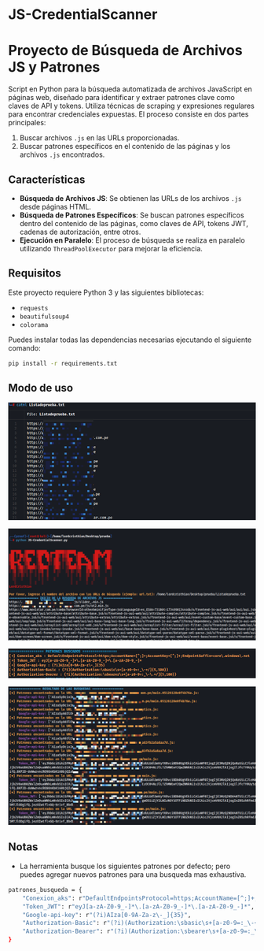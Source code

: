 # JS-CredentialScanner
# Proyecto de Búsqueda de Archivos JS y Patrones

Script en Python para la búsqueda automatizada de archivos JavaScript en páginas web, diseñado para identificar y extraer patrones clave como claves de API y tokens. Utiliza técnicas de scraping y expresiones regulares para encontrar credenciales expuestas. El proceso consiste en dos partes principales:
1. Buscar archivos `.js` en las URLs proporcionadas.
2. Buscar patrones específicos en el contenido de las páginas y los archivos `.js` encontrados.

## Características

- **Búsqueda de Archivos JS**: Se obtienen las URLs de los archivos `.js` desde páginas HTML.
- **Búsqueda de Patrones Específicos**: Se buscan patrones específicos dentro del contenido de las páginas, como claves de API, tokens JWT, cadenas de autorización, entre otros.
- **Ejecución en Paralelo**: El proceso de búsqueda se realiza en paralelo utilizando `ThreadPoolExecutor` para mejorar la eficiencia.

## Requisitos

Este proyecto requiere Python 3 y las siguientes bibliotecas:

- `requests`
- `beautifulsoup4`
- `colorama`

Puedes instalar todas las dependencias necesarias ejecutando el siguiente comando:

```bash
pip install -r requirements.txt
```
## Modo de uso
![Descripción de la imagen](images/image.png)

![Descripción de la imagen](images/image1.png)

![Descripción de la imagen](images/image2.png)

![Descripción de la imagen](images/image3.png)

## Notas
- La herramienta busque los siguientes patrones por defecto; pero puedes agregar nuevos patrones para una busqueda mas exhaustiva.
```bash
patrones_busqueda = {
    "Conexion_aks": r"DefaultEndpointsProtocol=https;AccountName=[^;]+;AccountKey=[^;]+;EndpointSuffix=core\.windows\.net",
    "Token_JWT": r"eyJ[a-zA-Z0-9_-]*\.[a-zA-Z0-9_-]*\.[a-zA-Z0-9_-]*",
    "Google-api-key": r"(?i)AIza[0-9A-Za-z\-_]{35}",
    "Authorization-Basic": r"(?i)(Authorization:\sbasic\s+[a-z0-9=:_\-+/]{5,100})",
    "Authorization-Bearer": r"(?i)(Authorization:\sbearer\s+[a-z0-9=:_\-\.+/]{5,100})",
}
```
